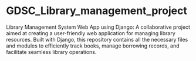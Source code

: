 # GDSC_Library_management_project
Library Management System Web App using Django: A collaborative project aimed at creating a 
user-friendly web application for managing library resources. Built with Django, this repository contains all the necessary 
files and modules to efficiently track books, manage borrowing records, and facilitate seamless library operations.
